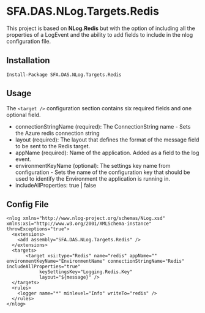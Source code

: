 

SFA.DAS.NLog.Targets.Redis
==========

This project is based on **NLog.Redis** but with the option of including all the properties of a LogEvent and the ability to add fields to include in the nlog configuration file.  

## Installation

    Install-Package SFA.DAS.NLog.Targets.Redis

## Usage

The `<target />` configuration section contains six required fields and one optional field.

- connectionStringName (required): The ConnectionString name - Sets the Azure redis connection string
- layout (required): The layout that defines the format of the message field to be sent to the Redis target.
- appName (required): Name of the application. Added as a field to the log event. 
- environmentKeyName (optional): The settings key name from configuration - Sets the name of the configuration key that should be used to identify the Environment the application is running in.
- includeAllProperties:  true | false


## Config File

    <nlog xmlns="http://www.nlog-project.org/schemas/NLog.xsd" xmlns:xsi="http://www.w3.org/2001/XMLSchema-instance" throwExceptions="true">
      <extensions>
        <add assembly="SFA.DAS.NLog.Targets.Redis" />
      </extensions>
      <targets>
           <target xsi:type="Redis" name="redis" appName="" environmentKeyName="EnvironmentName" connectionStringName="Redis" includeAllProperties="true"
                keySettingsKey="Logging.Redis.Key"
                layout="${message}" />
      </targets>
      <rules>
        <logger name="*" minlevel="Info" writeTo="redis" />
      </rules>
    </nlog>
 

